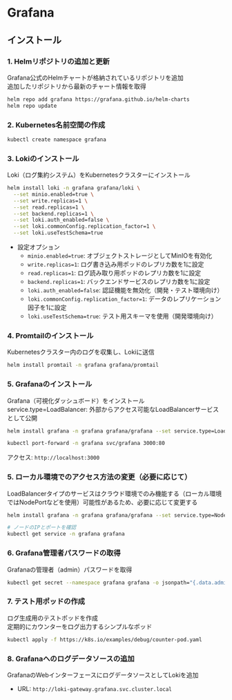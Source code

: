 # Grafana

## インストール

### 1. Helmリポジトリの追加と更新

Grafana公式のHelmチャートが格納されているリポジトリを追加  
追加したリポジトリから最新のチャート情報を取得

```bash
helm repo add grafana https://grafana.github.io/helm-charts
helm repo update
```

### 2. Kubernetes名前空間の作成

```bash
kubectl create namespace grafana
```

### 3. Lokiのインストール

Loki（ログ集約システム）をKubernetesクラスターにインストール

```bash
helm install loki -n grafana grafana/loki \
  --set minio.enabled=true \
  --set write.replicas=1 \
  --set read.replicas=1 \
  --set backend.replicas=1 \
  --set loki.auth_enabled=false \
  --set loki.commonConfig.replication_factor=1 \
  --set loki.useTestSchema=true
```

- 設定オプション
  - `minio.enabled=true`: オブジェクトストレージとしてMinIOを有効化
  - `write.replicas=1`: ログ書き込み用ポッドのレプリカ数を1に設定
  - `read.replicas=1`: ログ読み取り用ポッドのレプリカ数を1に設定
  - `backend.replicas=1`: バックエンドサービスのレプリカ数を1に設定
  - `loki.auth_enabled=false`: 認証機能を無効化（開発・テスト環境向け）
  - `loki.commonConfig.replication_factor=1`: データのレプリケーション因子を1に設定
  - `loki.useTestSchema=true`: テスト用スキーマを使用（開発環境向け）

### 4. Promtailのインストール

Kubernetesクラスター内のログを収集し、Lokiに送信

```bash
helm install promtail -n grafana grafana/promtail
```

### 5. Grafanaのインストール

Grafana（可視化ダッシュボード）をインストール  
service.type=LoadBalancer: 外部からアクセス可能なLoadBalancerサービスとして公開

```bash
helm install grafana -n grafana grafana/grafana --set service.type=LoadBalancer
```

```bash
kubectl port-forward -n grafana svc/grafana 3000:80
```

アクセス: `http://localhost:3000`

### 5. ローカル環境でのアクセス方法の変更（必要に応じて）

LoadBalancerタイプのサービスはクラウド環境でのみ機能する（ローカル環境ではNodePortなどを使用）可能性があるため、必要に応じて変更する

```bash
helm install grafana -n grafana grafana/grafana --set service.type=NodePort
```

```bash
# ノードのIPとポートを確認
kubectl get service -n grafana grafana
```

### 6. Grafana管理者パスワードの取得

Grafanaの管理者（admin）パスワードを取得

```bash
kubectl get secret --namespace grafana grafana -o jsonpath="{.data.admin-password}" | base64 --decode ; echo
```

### 7. テスト用ポッドの作成

ログ生成用のテストポッドを作成  
定期的にカウンターをログ出力するシンプルなポッド

```bash
kubectl apply -f https://k8s.io/examples/debug/counter-pod.yaml
```

### 8. Grafanaへのログデータソースの追加

GrafanaのWebインターフェースにログデータソースとしてLokiを追加

- URL: `http://loki-gateway.grafana.svc.cluster.local`
